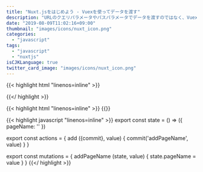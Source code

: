 ```yaml
---
title: "Nuxt.jsをはじめよう - Vuexを使ってデータを渡す"
description: "URLのクエリパラメータやパスパラメータでデータを渡すのではなく、Vuexを使ってデータを渡します。actionからmutationを呼び出し、mutationでstateのデータを保存します。Vuexはモジュールモードを使っています。"
date: "2019-08-09T11:02:16+09:00"
thumbnail: "images/icons/nuxt_icon.png"
categories:
  - "javascript"
tags:
  - "javascript"
  - "nuxtjs"
isCJKLanguage: true
twitter_card_image: "images/icons/nuxt_icon.png"
---
```



{{< highlight html "linenos=inline" >}}
<template>
<div>
  <div>Here is First Page</div>
  <nuxt-link to="/next" @click.native="add('next')" > Go to Next</nuxt-link>
</div>
</template>

<script>
export default {
  methods: {
    add(value) {
      this.$store.dispatch('next/add', value)
    }
  }
}
</script>
{{</ highlight >}}

{{< highlight html "linenos=inline" >}}
<template>
<div>
    Here is Next page
    <div>
    {{ $store.state.next.pageName }} 
    </div>
</div>
</template>
{{</ highlight >}}

{{< highlight javascript "linenos=inline" >}}
export const state = () => ({
    pageName: ''
})

export const actions = {
    add ({commit}, value) {
        commit('addPageName', value)
    }
}

export const mutations = {
    addPageName (state, value) {
        state.pageName = value
    }
}
{{</ highlight >}}
